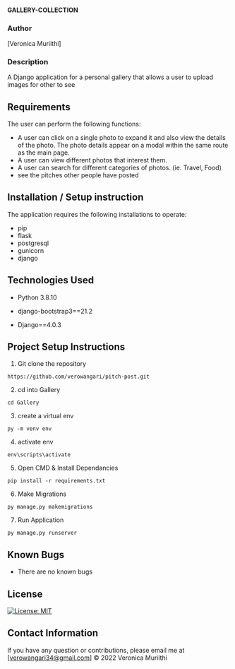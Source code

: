 #### GALLERY-COLLECTION
### Author

[Veronica Muriithi]

### Description
A Django application for a personal gallery that allows a user to upload images for other to see 

## Requirements
The user can perform the following functions:

-  A user can click on a single photo to expand it and also view the details of the photo. The photo details appear on a modal within the same route as the main page.
-  A user can view different photos that interest them.
-  A user can search for different categories of photos. (ie. Travel, Food)
-  see the pitches other people have posted

## Installation / Setup instruction
The application requires the following installations to operate:
- pip
- flask
- postgresql
- gunicorn
- django

## Technologies Used
- Python 3.8.10

- django-bootstrap3==21.2
- Django==4.0.3

## Project Setup Instructions
1) Git clone the repository 
```
https://github.com/verowangari/pitch-post.git
```
2. cd into  Gallery
```
cd Gallery
```
3. create a virtual env
```
py -m venv env
```
4. activate env
```
env\scripts\activate
```
5. Open CMD & Install Dependancies
```
pip install -r requirements.txt
```
6. Make Migrations
```
py manage.py makemigrations
```
7. Run Application
```
py manage.py runserver
```

## Known Bugs
- There are no known bugs

## License
[![License: MIT](https://img.shields.io/badge/License-MIT-yellow.svg)](https://opensource.org/licenses/MIT)

## Contact Information 

If you have any question or contributions, please email me at [verowangari34@gmail.com]
© 2022 Veronica Muriithi
